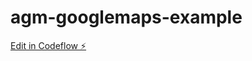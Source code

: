 # agm-googlemaps-example

[Edit in Codeflow ⚡️](https://stackblitz.com/~/github.com/Jarno-Pot/agm-googlemaps-example)